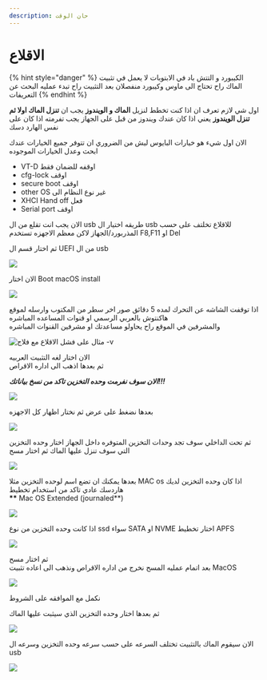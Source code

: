 ```yaml
---
description: حان الوقت
---
```


# الاقلاع

{% hint style="danger" %}
الكيبورد و التتش باد في الابتوبات لا يعمل في تثبيت الماك راح تحتاج الى ماوس وكيبورد منفصلان بعد التثبيت راح تبدء عمليه البحث عن التعريفات
{% endhint %}

اول شي لازم تعرف ان اذا كنت تخطط لنزيل **الماك و الويندوز** يجب ان **تنزل الماك اولا ثم تنزل الويندوز** يعني اذا كان عندك ويندوز من قبل على الجهاز يجب تفرمته اذا كان على نفس الهارد دسك

الان اول شيء هو خيارات البايوس ليش من الضروري ان تتوفر جميع الخيارات عندك ابحث وعدل الخيارات الموجوده

* VT-D اوقفه للضمان فقط
* cfg-lock اوقف
* secure boot اوقف
* other OS غير نوع النظام الى 
* XHCI Hand off فعل 
* Serial port اوقف

الان يجب انت تقلع من ال usb طريقه اختيار ال usb للاقلاع تخلتف على حسب المذربورد/الجهاز لاكن معظم الاجهزه تستخدم F8,F11 او Del

ثم اختار قسم ال UEFI من ال usb

![](.gitbook/assets/photo_2019-11-18_20-30-14.jpg)

الان اختار Boot macOS install

![](.gitbook/assets/photo_2019-11-18_21-52-45.jpg)

اذا توقفت الشاشه عن التحرك لمده 5 دقائق صور اخر سطر من المكتوب وارسله لموقع هاكنتوش بالعربي الرسمي او قنوات المساعده المباشره  
والمشرفين في الموقع راح يحاولو مساعدتك او مشرفين القنوات المباشره

![&#x645;&#x62B;&#x627;&#x644; &#x639;&#x644;&#x649; &#x641;&#x634;&#x644; &#x627;&#x644;&#x627;&#x642;&#x644;&#x627;&#x639; &#x645;&#x639; &#x641;&#x644;&#x627;&#x62C; -v](.gitbook/assets/photo_2019-11-03_22-49-26.jpg)

الان اختار لغه التثبيت العربيه  
ثم بعدها اذهب الى اداره الاقراص             

 _**الان سوف نفرمت وحده التخزين تاكد من نسخ بياناتك!!!**_

![](.gitbook/assets/image%20%2831%29.png)

بعدها نضغط على عرض ثم نختار اظهار كل الاجهزه

![](.gitbook/assets/photo_2019-11-18_20-32-19.jpg)

ثم تحت الداخلي سوف تجد وحدات التخزين المتوفره داخل الجهاز اختار وحده التخزين التي سوف تنزل عليها الماك ثم اختار مسح

![](.gitbook/assets/photo_2019-11-18_20-32-25.jpg)

بعدها يمكنك ان تضع اسم لوحده التخزين مثلا MAC os اذا كان وحده التخزين لديك هاردسك عادي تاكد من استخدام تخطيط  
**\*\*** Mac OS Extended \(journaled\*\*\)

![](.gitbook/assets/image%20%281%29.png)

اذا كانت وحده التخزين من نوع ssd سواء SATA او NVME اختار تخطيط APFS

![](.gitbook/assets/photo_2019-11-18_20-32-43%20%281%29.jpg)

ثم اختار مسح  
بعد اتمام عمليه المسح نخرج من اداره الاقراص ونذهب الى اعاده تثبيت MacOS

![](.gitbook/assets/photo_2019-11-18_20-32-58.jpg)

نكمل مع الموافقه على الشروط

ثم بعدها اختار وحده التخزين الذي سيثبت عليها الماك

![](.gitbook/assets/photo_2019-11-18_20-33-15.jpg)

الان سيقوم الماك بالتثبيت تختلف السرعه على حسب سرعه وحده التخزين وسرعه ال usb

![](.gitbook/assets/photo_2019-11-18_20-33-20.jpg)

